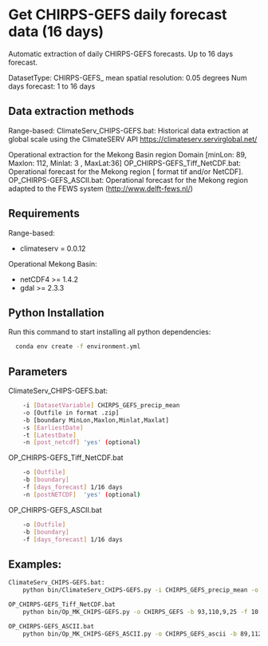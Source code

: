 # Get CHIRPS-GEFS daily forecast data (16 days)

 Automatic extraction of daily CHIRPS-GEFS forecasts. Up to 16 days forecast.

   DatasetType: CHIRPS-GEFS_ mean
   spatial resolution: 0.05 degrees
   Num days forecast:   1 to 16 days

## Data extraction methods 
Range-based:
   ClimateServ_CHIPS-GEFS.bat: Historical data extraction at global scale using the ClimateSERV API https://climateserv.servirglobal.net/

Operational extraction for the Mekong Basin region Domain [minLon: 89, Maxlon: 112, Minlat: 3 , MaxLat:36]
   OP_CHIRPS-GEFS_Tiff_NetCDF.bat: Operational forecast for the Mekong region [ format tif and/or NetCDF]. 
   OP_CHIRPS-GEFS_ASCII.bat:  Operational forecast for the Mekong region adapted to the FEWS system (http://www.delft-fews.nl/)

## Requirements
Range-based:
 - climateserv  =  0.0.12 

Operational Mekong Basin:
 - netCDF4 >= 1.4.2
 - gdal >= 2.3.3 

## Python Installation
Run this command to start installing all python dependencies:

```sh
  conda env create -f environment.yml
```

## Parameters

ClimateServ_CHIPS-GEFS.bat:  

```sh
    -i [DatasetVariable] CHIRPS_GEFS_precip_mean
    -o [Outfile in format .zip] 
    -b [boundary MinLon,Maxlon,Minlat,Maxlat]
    -s [EarliestDate]
    -t [LatestDate]
    -n [post_netcdf] 'yes' (optional)
```

OP_CHIRPS-GEFS_Tiff_NetCDF.bat

```sh
    -o [Outfile] 
    -b [boundary]
    -f [days_forecast] 1/16 days
    -n [postNETCDF]  'yes' (optional)
 ```
 
OP_CHIRPS-GEFS_ASCII.bat

```sh
    -o [Outfile] 
    -b [boundary]
    -f [days_forecast] 1/16 days
 ```

## Examples: 

```sh
ClimateServ_CHIPS-GEFS.bat: 
    python bin/ClimateServ_CHIPS-GEFS.py -i CHIRPS_GEFS_precip_mean -o CHIRPS_GEFSrange.zip -b 93,110,9,25 -s '2020-03-10' -t '2020-03-20'  -n yes

OP_CHIRPS-GEFS_Tiff_NetCDF.bat
    python bin/Op_MK_CHIPS-GEFS.py -o CHIRPS_GEFS -b 93,110,9,25 -f 10 

OP_CHIRPS-GEFS_ASCII.bat
    python bin/Op_MK_CHIPS-GEFS_ASCII.py -o CHIRPS_GEFS_ascii -b 89,112,3,36 -f 10
 ```    
